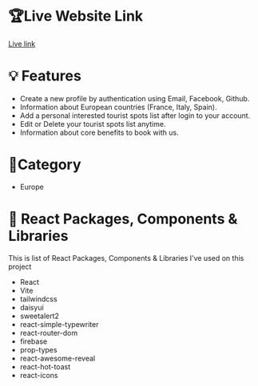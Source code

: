 # 🏆Live Website Link
 [Live link](https://b910-client-side-stnayem.web.app/)
 
# 💡 Features
- Create a new profile by authentication using Email, Facebook, Github.
- Information about European countries (France, Italy, Spain).
- Add a personal interested tourist spots list after login to your account.
- Edit or Delete your tourist spots list anytime.
- Information about core benefits to book with us.
  
# 📌Category
- Europe

# 🚀 React Packages, Components & Libraries 
This is list of React Packages, Components & Libraries I've used on this project
- React
- Vite
- tailwindcss
- daisyui
- sweetalert2
- react-simple-typewriter
- react-router-dom
- firebase
- prop-types
- react-awesome-reveal
- react-hot-toast
- react-icons



